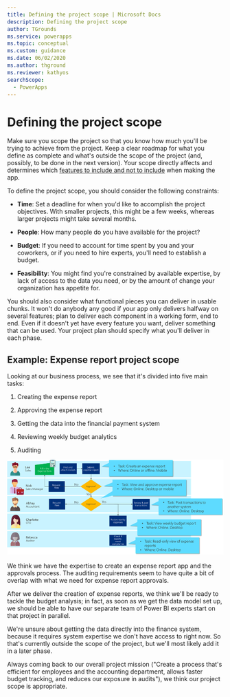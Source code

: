 ```yaml
---
title: Defining the project scope | Microsoft Docs
description: Defining the project scope
author: TGrounds
ms.service: powerapps
ms.topic: conceptual
ms.custom: guidance
ms.date: 06/02/2020
ms.author: thground
ms.reviewer: kathyos
searchScope:  
  - PowerApps
---
```


# Defining the project scope

Make sure you scope the project so that you know how much you'll be trying to
achieve from the project. Keep a clear roadmap for what you define as
complete and what's outside the scope of the project (and, possibly, to be done in the next
version). Your scope directly affects and determines which [features to include and not to include](prioritizing-features.md) when making the app.

To define the project scope, you should consider the following constraints:

- **Time**: Set a deadline for when you'd like to accomplish the project
    objectives. With smaller projects, this might be a few weeks,
    whereas larger projects might take several months.

- **People**: How many people do you have available for the project?

- **Budget**: If you need to account for time spent by you and your
    coworkers, or if you need to hire experts, you'll need to establish a
    budget.

- **Feasibility**: You might find you're constrained by available expertise, by
    lack of access to the data you need, or by the amount of change your
    organization has appetite for.

You should also consider what functional pieces you can deliver in usable
chunks. It won't do anybody any good if your app only delivers halfway on several features;<!--Suggested.--> plan to
deliver each component in a working form, end to end. Even if it doesn't yet have
every feature you want, deliver something that can be used. Your project plan
should specify what you'll deliver in each phase.

## Example: Expense report project scope

Looking at our business process, we see that it's divided into five main tasks:

1. Creating the expense report

2. Approving the expense report

3. Getting the data into the financial payment system

4. Reviewing<!--Suggested, to be parallel.--> weekly budget analytics

5. Auditing

![Business process flowchart with major tasks and task location called out](media/task-chart.png "Business process flowchart with major tasks and task location called out")

We think we have the expertise to create an expense report app and the approvals
process. The auditing requirements seem to have quite a bit of overlap with what
we need for expense report approvals.

After we deliver the creation of expense reports, we think we'll be ready to
tackle the budget analysis; in fact, as soon as we get the data model set up, we should
be able to have our separate team of Power BI experts start on that project in
parallel.

We're unsure about getting the data directly into the finance system, because it
requires system expertise we don't have access to right now. So that's
currently outside the scope of the project, but we'll most likely add it in a
later phase.

Always coming back to our overall project mission ("Create a process that's
efficient for employees and the accounting department, allows faster budget
tracking, and reduces our exposure in audits"), we think our project scope is
appropriate.
